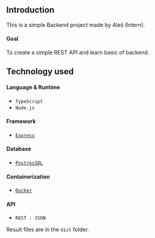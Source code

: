 ## Introduction
This is a simple Backend project made by Aleš (Intern).

#### Goal
To create a simple REST API and learn basic of backend.

## Technology used 
#### Language & Runtime
- ``TypeScript``
- ``Node.js``

#### Framework
- [``Express``](https://expressjs.com)

#### Database
- [``PostresSQL``](https://www.postgresql.org)

#### Containerization
- [``Docker``](https://www.docker.com/)

#### API
- ``REST - JSON``

Result files are in the `dist` folder.
